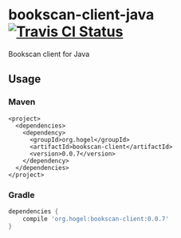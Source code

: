 # bookscan-client-java [![Travis CI Status](https://travis-ci.org/hogelog/bookscan-client-java.svg)](https://travis-ci.org/hogelog/bookscan-client-java)

Bookscan client for Java

## Usage
### Maven
```pom
<project>
  <dependencies>
    <dependency>
      <groupId>org.hogel</groupId>
      <artifactId>bookscan-client</artifactId>
      <version>0.0.7</version>
    </dependency>
  </dependencies>
</project>
```

### Gradle

```gradle
dependencies {
    compile 'org.hogel:bookscan-client:0.0.7'
}
```
